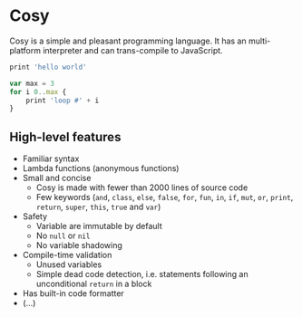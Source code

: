
# Cosy

Cosy is a simple and pleasant programming language. It has an multi-platform interpreter and can trans-compile to JavaScript.

```javascript
print 'hello world'
```

```javascript
var max = 3
for i 0..max {
    print 'loop #' + i
}
```

## High-level features

* Familiar syntax
* Lambda functions (anonymous functions)
* Small and concise
  * Cosy is made with fewer than 2000 lines of source code
  * Few keywords (`and`, `class`, `else`, `false`, `for`, `fun`, `in`, `if`, `mut`, `or`, `print`, `return`, `super`, `this`, `true` and `var`)
* Safety 
  * Variable are immutable by default
  * No `null` or `nil`
  * No variable shadowing
* Compile-time validation
  * Unused variables
  * Simple dead code detection, i.e. statements following an unconditional `return` in a block
* Has built-in code formatter
* (...)


<!--
Notes:
* Variables starting with _ are considered unused, i.e. using them will result in a compile-time error
* Pretty printing

Inspiration from
* Lox
* V
* Haxe
* Rust
-->
